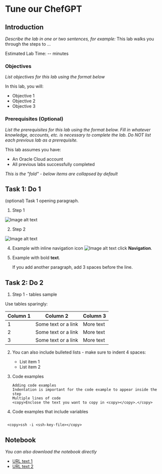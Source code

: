 # Tune our ChefGPT

## Introduction

*Describe the lab in one or two sentences, for example:* This lab walks you through the steps to ...

Estimated Lab Time: -- minutes

### Objectives

*List objectives for this lab using the format below*

In this lab, you will:

* Objective 1
* Objective 2
* Objective 3

### Prerequisites (Optional)

*List the prerequisites for this lab using the format below. Fill in whatever knowledge, accounts, etc. is necessary to complete the lab. Do NOT list each previous lab as a prerequisite.*

This lab assumes you have:

* An Oracle Cloud account
* All previous labs successfully completed

*This is the "fold" - below items are collapsed by default*

## Task 1: Do 1

(optional) Task 1 opening paragraph.

1. Step 1

 ![Image alt text](images/sample1.png)

2. Step 2

  ![Image alt text](images/sample1.png)

4. Example with inline navigation icon ![Image alt text](images/sample2.png) click **Navigation**.

5. Example with bold **text**.

   If you add another paragraph, add 3 spaces before the line.

## Task 2: Do 2

1. Step 1 - tables sample

  Use tables sparingly:

  | Column 1 | Column 2 | Column 3 |
  | --- | --- | --- |
  | 1 | Some text or a link | More text  |
  | 2 |Some text or a link | More text |
  | 3 | Some text or a link | More text |

2. You can also include bulleted lists - make sure to indent 4 spaces:

    * List item 1
    * List item 2

3. Code examples

    ```
    Adding code examples
   Indentation is important for the code example to appear inside the step
    Multiple lines of code
   <copy>Enclose the text you want to copy in <copy></copy>.</copy>
    ```

4. Code examples that include variables

 ```

  <copy>ssh -i <ssh-key-file></copy>

  ```

## Notebook

*You can also download the notebook directly*

* [URL text 1](http://docs.oracle.com)
* [URL text 2](http://docs.oracle.com)
